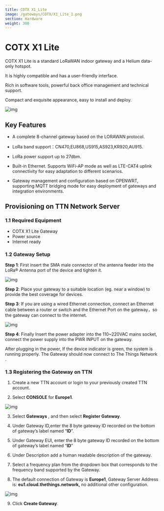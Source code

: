 ```yaml
---
title: COTX X1_Lite
image: /gateways/COTX/X1_Lite_1.png
section: Hardware
weight: 300
---
```


# COTX X1 Lite

COTX X1 Lite is a standard LoRaWAN indoor gateway and a Helium data-only hotspot.

It is highly compatible and has a user-friendly interface.

Rich in software tools, powerful back office management and technical support.

Compact and exquisite appearance, easy to install and deploy.

![img](file:///C:\Users\Think\AppData\Local\Temp\ksohtml\wps1699.tmp.jpg) 

## Key Features

- A complete 8-channel gateway based on the LORAWAN protocol.

- LoRa band support：CN470,EU868,US915,AS923,KR920,AU915.

- LoRa power support up to 27dbm.

- Built-in Ethernet. Supports WiFi-AP mode as well as LTE-CAT4 uplink connectivity for easy adaptation to different scenarios.

- Gateway management and configuration based on OPENWRT, supporting MQTT bridging mode for easy deployment of gateways and integration environments.

  

## Provisioning on TTN Network Server

### 1.1 Required Equipment

- COTX X1 Lite Gateway
- Power source
- Internet ready

### 1.2 Gateway Setup

**Step 1**: First  insert the SMA male connector of the antenna feeder into the LoRa®  Antenna port of the device and tighten it.

 

![img](file:///C:\Users\Think\AppData\Local\Temp\ksohtml\wps169A.tmp.jpg) 

**Step 2**: Place  your gateway to a suitable location (eg. near a window) to provide the best coverage for devices. 

**Step 3**: If you are using a wired Ethernet connection, connect an Ethernet cable between a router or switch and the Ethernet Port on the gateway，so the gateway can connect to the internet.

![img](file:///C:\Users\Think\AppData\Local\Temp\ksohtml\wps16AB.tmp.jpg) 

 

**Step 4**: Finally Insert the power adapter into the 110~220VAC mains socket, connect the  power supply into the PWR INPUT on the gateway.

After plugging in the power, If the device indicator is green, the system is running properly. The Gateway should now connect to The Things Network .

### 1.3 Registering the Gateway on TTN 

1. Create a new TTN account or login to your previously created TTN account.

2. Select **CONSOLE** for **Europe1**.

![**img**](file:///C:\Users\Think\AppData\Local\Temp\ksohtml\wps16AC.tmp.jpg) 

3. Select **Gateways** , and then select **Register Gateway**.

4. Under Gateway ID,enter the 8 byte gateway ID recorded on the bottom of gateway’s label named “**ID**”.

5. Under Gateway EUI, enter the 8 byte gateway ID recorded on the bottom of gateway’s label named “**ID**”

6. Under Description add a human readable description of the gateway.

7. Select a frequency plan from the dropdown box that corresponds to the frequency band supported by the Gateway.

8. The default connection of Gateway is **Europe1**, Gateway Server Address is: **eu1.cloud.thethings.network,** no additional other configuration. 

![img](file:///C:\Users\Think\AppData\Local\Temp\ksohtml\wps16BD.tmp.jpg) 

9. Click **Create Gateway**. 


